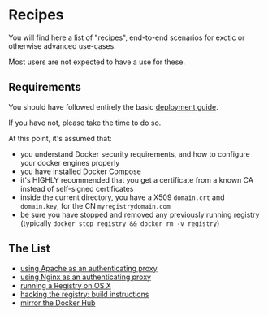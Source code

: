 <!--[metadata]>
+++
title = "Recipes"
description = "Fun stuff to do with your registry"
keywords = ["registry, on-prem, images, tags, repository, distribution, recipes, advanced"]
[menu.main]
parent="smn_registry"
weight=7
+++
<![end-metadata]-->

# Recipes

You will find here a list of "recipes", end-to-end scenarios for exotic or otherwise advanced use-cases.

Most users are not expected to have a use for these.

## Requirements

You should have followed entirely the basic [deployment guide](deploying.md).

If you have not, please take the time to do so.

At this point, it's assumed that:

 * you understand Docker security requirements, and how to configure your docker engines properly
 * you have installed Docker Compose
 * it's HIGHLY recommended that you get a certificate from a known CA instead of self-signed certificates
 * inside the current directory, you have a X509 `domain.crt` and `domain.key`, for the CN `myregistrydomain.com`
 * be sure you have stopped and removed any previously running registry (typically `docker stop registry && docker rm -v registry`)

## The List

 * [using Apache as an authenticating proxy](apache.md)
 * [using Nginx as an authenticating proxy](nginx.md)
 * [running a Registry on OS X](osx-setup-guide.md)
 * [hacking the registry: build instructions](building.md)
 * [mirror the Docker Hub](mirror.md)
